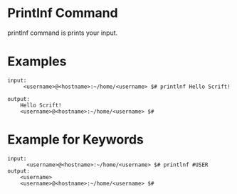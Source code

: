 # Printlnf Command

printlnf command is prints your input.

# Examples

```
input:
     <username>@<hostname>:~/home/<username> $# printlnf Hello Scrift!

output:
    Hello Scrift!
    <username>@<hostname>:~/home/<username> $#
```

# Example for Keywords

```
input:
      <username>@<hostname>:~/home/<username> $# printlnf #USER
output:
    <username>
    <username>@<hostname>:~/home/<username> $#
```

